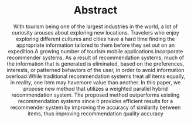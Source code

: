 <h1 align="center">Abstract</h1>
<p align="center"> 
With tourism being one of the largest industries in the world, a lot of curiosity arouses
about exploring new locations. Travelers who enjoy exploring different cultures and cities have a hard time finding the appropriate information tailored to them before they set out on an expedition.A growing number of tourism mobile applications incorporate recommender systems. As a result
of recommendation systems, much of the information that is generated is eliminated, based on the preferences, interests, or patterned behaviors of the user, in order to avoid information overload.While traditional recommendation systems treat all items equally, in reality, one item may havemore value than another. In this paper, we propose new method that utilizes a weighted parallel hybrid recommendation system. The proposed method outperforms existing recommendation systems since it provides efficient results for a recommender system by improving the accuracy of similarity between items, thus improving recommendation quality accuracy
  </p> 
